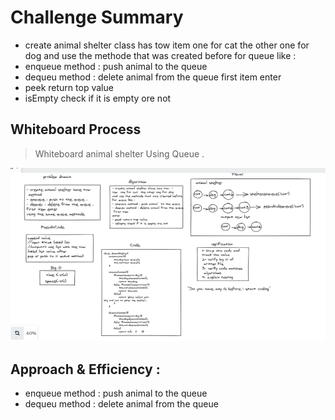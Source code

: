 # Challenge Summary
- create animal shelter class has tow 
item  one for cat  the other one for dog
and use the methode that was created before
for queue like : 
- enqueue method : push animal  to the queue 
- dequeu method : delete animal from the queue
 first item
enter 
- peek return top value  
- isEmpty check if it is empty ore not 

## Whiteboard Process

 > Whiteboard animal shelter Using Queue . 
 
![](animalshelter.PNG)

## Approach & Efficiency : 
- enqueue method : push animal  to the queue 
- dequeu method : delete animal from the queue






